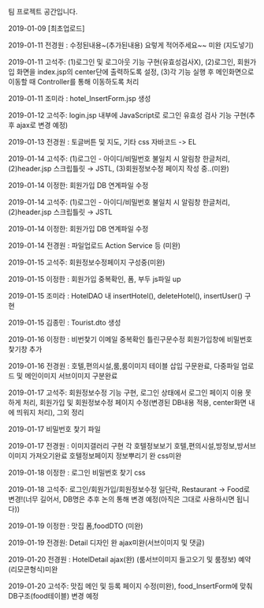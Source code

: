 팀 프로젝트 공간입니다.

2019-01-09 [최초업로드]

2019-01-11 전경원 : 수정된내용~(추가된내용) 요렇게 적어주세요~~ 미완 (지도넣기)

2019-01-11 고석주:	(1)로그인 및 로그아웃 기능 구현(유효성검사X),
					(2)로그인, 회원가입 화면을 index.jsp의 center단에 출력하도록 설정,
					(3)각 기능 실행 후 메인화면으로 이동할 때 Controller를 통해 이동하도록 처리
					
2019-01-11 조미라 : hotel_InsertForm.jsp 생성

2019-01-12 고석주: login.jsp 내부에 JavaScript로 로그인 유효성 검사 기능 구현(추후 ajax로 변경 예정)

2019-01-13 전경원 : 토글버튼 및 지도, 기타 css 자바코드 -> EL

2019-01-14 고석주: (1)로그인 - 아이디/비밀번호 불일치 시 알림창 한글처리, (2)header.jsp 스크립틀릿 → JSTL, (3)회원정보수정 페이지 작성 중..(미완)

2019-01-14 이정한: 회원가입 DB 연계파일 수정

2019-01-14 고석주: (1)로그인 - 아이디/비밀번호 불일치 시 알림창 한글처리, (2)header.jsp 스크립틀릿 → JSTL

2019-01-14 이정한: 회원가입 DB 연계파일 수정 

2019-01-14 전경원 : 파일업로드 Action Service 등 (미완)

2019-01-15 고석주: 회원정보수정페이지 구성중(미완)

2019-01-15 이정한 : 회원가입 중복확인, 폼, 부두 js파일 up

2019-01-15 조미라 : HotelDAO 내 insertHotel(), deleteHotel(), insertUser() 구현 

2019-01-15 김종민 : Tourist.dto 생성

2019-01-16 이정한 : 비번찿기 이메일 중복확인 틀린구문수정 회원가입창에 비밀번호찿기창 추가 

2019-01-16 전경원 : 호텔,편의시설,룸,룸이미지 테이블 삽입 구문완료, 다중파일 업로드 및 메인이미지 서브이미지 구분완료 

2019-01-17 고석주: 회원정보수정 기능 구현, 로그인 상태에서 로그인 페이지 이용 못하게 처리, 회원가입 및 회원정보수정 페이지 수정(변경된 DB내용 적용, center화면 내에 띄워지 처리), 그외 정리

2019-01-17 비밀번호 찿기 파일 

2019-01-17 전경원 : 이미지갤러리 구현 각 호텔정보보기 호텔,편의시설,방정보,방서브이미지 가져오기완료
				호텔정보페이지 정보뿌리기 완 css미완
				
2019-01-18 이정한 : 로그인 비밀번호 찾기 css

2019-01-18 고석주: 로그인/회원가입/회원정보수정 일단락, Restaurant → Food로 변경!(너무 길어서, DB명은 추후 논의 통해 변경 예정(아직은 그대로 사용하시면 됩니다))

2019-01-19 이정한 : 맛집 폼,foodDTO (미완)

2019-01-19 전경원: Detail 디자인 완 ajax미완(서브이미지 및 댓글)

2019-01-20 전경원 : HotelDetail ajax(완) (룸서브이미지 들고오기 및 룸정보) 예약(리모콘형식)미완

2019-01-20 고석주: 맛집 메인 및 등록 페이지 수정(미완), food_InsertForm에 맞춰 DB구조(food테이블) 변경 예정